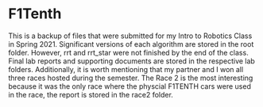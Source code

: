 # F1Tenth
This is a backup of files that were submitted for my Intro to Robotics Class in Spring 2021. Significant versions of each algorithm are stored in the root folder.  However, rrt and rrt_star were not finished by the end of the class.  Final lab reports and supporting documents are stored in the respective lab folders.  Additionally, it is worth mentioning that my partner and I won all three races hosted during the semester.  The Race 2 is the most interesting because it was the only race where the physcial F1TENTH cars were used in the race, the report is stored in the race2 folder.  
